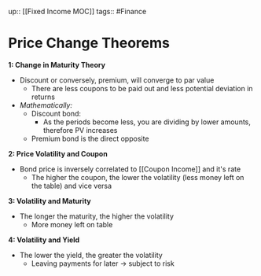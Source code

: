 up:: [[Fixed Income MOC]]
tags:: #Finance
# Price Change Theorems

**1: Change in Maturity Theory**
- Discount or conversely, premium, will converge to par value
	- There are less coupons to be paid out and less potential deviation in returns 
- *Mathematically:*
	- Discount bond:
		- As the periods become less, you are dividing by lower amounts, therefore PV increases
	- Premium bond is the direct opposite

**2: Price Volatility and Coupon**
- Bond price is inversely correlated to [[Coupon Income]] and it's rate
	- The higher the coupon, the lower the volatility (less money left on the table) and vice versa

**3: Volatility and Maturity**
- The longer the maturity, the higher the volatility
	- More money left on table

**4: Volatility and Yield**
- The lower the yield, the greater the volatility
	- Leaving payments for later -> subject to risk
